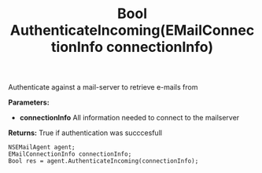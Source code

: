 ﻿---
uid: crmscript_ref_NSEMailAgent_AuthenticateIncoming
title: Bool AuthenticateIncoming(EMailConnectionInfo connectionInfo)
intellisense: NSEMailAgent.AuthenticateIncoming
keywords: NSEMailAgent, AuthenticateIncoming
so.topic: reference
---

Authenticate against a mail-server to retrieve e-mails from

**Parameters:**
 - **connectionInfo** All information needed to connect to the mailserver

**Returns:** True if authentication was succcesfull

```crmscript
NSEMailAgent agent;
EMailConnectionInfo connectionInfo;
Bool res = agent.AuthenticateIncoming(connectionInfo);
```

